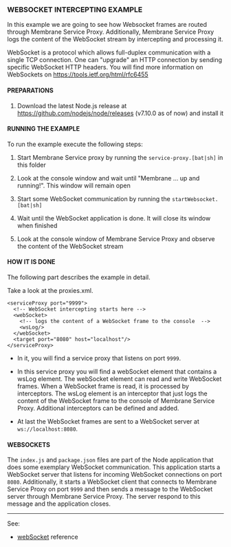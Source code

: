 ### WEBSOCKET INTERCEPTING EXAMPLE

In this example we are going to see how Websocket frames are routed through Membrane Service Proxy. Additionally, 
Membrane Service Proxy logs the content of the WebSocket stream by intercepting and processing it.

WebSocket is a protocol which allows full-duplex communication with a single TCP connection. One can "upgrade" an
HTTP connection by sending specific WebSocket HTTP headers. You will find more information on WebSockets on
https://tools.ietf.org/html/rfc6455


#### PREPARATIONS
1. Download the latest Node.js release at https://github.com/nodejs/node/releases (v7.10.0 as of now) and install it


#### RUNNING THE EXAMPLE

To run the example execute the following steps:

1. Start Membrane Service proxy by running the `service-proxy.[bat|sh]` in this folder
   
2. Look at the console window and wait until "Membrane ... up and running!". This window will remain open
   
3. Start some WebSocket communication by running the `startWebsocket.[bat|sh]`
   
4. Wait until the WebSocket application is done. It will close its window when finished
   
5. Look at the console window of Membrane Service Proxy and observe the content of the WebSocket stream


#### HOW IT IS DONE

The following part describes the example in detail.

Take a look at the proxies.xml.

```
<serviceProxy port="9999">
  <!-- WebSocket intercepting starts here -->
  <webSocket>
    <!-- logs the content of a WebSocket frame to the console  -->
    <wsLog/>
  </webSocket>
  <target port="8080" host="localhost"/>
</serviceProxy>
```

* In it, you will find a service proxy that listens on port `9999`.

* In this service proxy you will find a webSocket element that contains a wsLog element. The webSocket element can read
and write WebSocket frames. When a WebSocket frame is read, it is processed by interceptors. The wsLog element is an
interceptor that just logs the content of the WebSocket frame to the console of Membrane Service Proxy. Additional
interceptors can be defined and added.

* At last the WebSocket frames are sent to a WebSocket server at `ws://localhost:8080`.


#### WEBSOCKETS


The `index.js` and `package.json` files are part of the Node application that does some exemplary WebSocket communication.
This application starts a WebSocket server that listens for incoming WebSocket connections on port `8080`. Additionally,
it starts a WebSocket client that connects to Membrane Service Proxy on port `9999` and then sends a message to the
WebSocket server through Membrane Service Proxy. The server respond to this message and the application closes.

---
See:
- [webSocket](https://membrane-soa.org/api-gateway-doc/current/configuration/reference/webSocket.htm) reference
